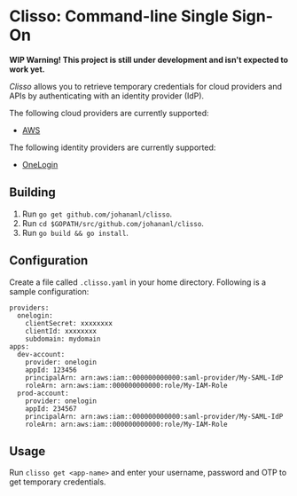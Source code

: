# Clisso: Command-line Single Sign-On

**WIP Warning! This project is still under development and isn't expected
to work yet.**

*Clisso* allows you to retrieve temporary credentials for cloud
providers and APIs by authenticating with an identity provider (IdP).

The following cloud providers are currently supported:

- [AWS](https://aws.amazon.com/)

The following identity providers are currently supported:

- [OneLogin](https://www.onelogin.com/)

## Building

1. Run `go get github.com/johananl/clisso`.
1. Run `cd $GOPATH/src/github.com/johananl/clisso`.
1. Run `go build && go install`.

## Configuration

Create a file called `.clisso.yaml` in your home directory. Following is a
sample configuration:

    providers:
      onelogin:
        clientSecret: xxxxxxxx
        clientId: xxxxxxxx
        subdomain: mydomain
    apps:
      dev-account:
        provider: onelogin
        appId: 123456
        principalArn: arn:aws:iam::000000000000:saml-provider/My-SAML-IdP
        roleArn: arn:aws:iam::000000000000:role/My-IAM-Role
      prod-account:
        provider: onelogin
        appId: 234567
        principalArn: arn:aws:iam::000000000000:saml-provider/My-SAML-IdP
        roleArn: arn:aws:iam::000000000000:role/My-IAM-Role


## Usage

Run `clisso get <app-name>` and enter your username, password and OTP
to get temporary credentials.
